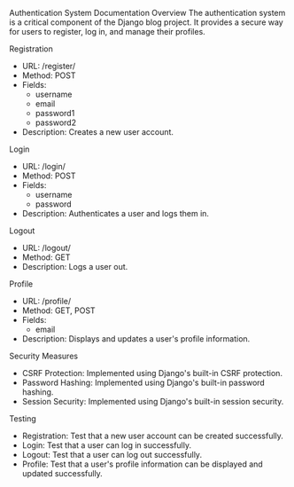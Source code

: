 Authentication System Documentation
Overview
The authentication system is a critical component of the Django blog project. It provides a secure way for users to register, log in, and manage their profiles.

Registration
- URL: /register/
- Method: POST
- Fields:
    - username
    - email
    - password1
    - password2
- Description: Creates a new user account.

Login
- URL: /login/
- Method: POST
- Fields:
    - username
    - password
- Description: Authenticates a user and logs them in.

Logout
- URL: /logout/
- Method: GET
- Description: Logs a user out.

Profile
- URL: /profile/
- Method: GET, POST
- Fields:
    - email
- Description: Displays and updates a user's profile information.

Security Measures
- CSRF Protection: Implemented using Django's built-in CSRF protection.
- Password Hashing: Implemented using Django's built-in password hashing.
- Session Security: Implemented using Django's built-in session security.

Testing
- Registration: Test that a new user account can be created successfully.
- Login: Test that a user can log in successfully.
- Logout: Test that a user can log out successfully.
- Profile: Test that a user's profile information can be displayed and updated successfully.


